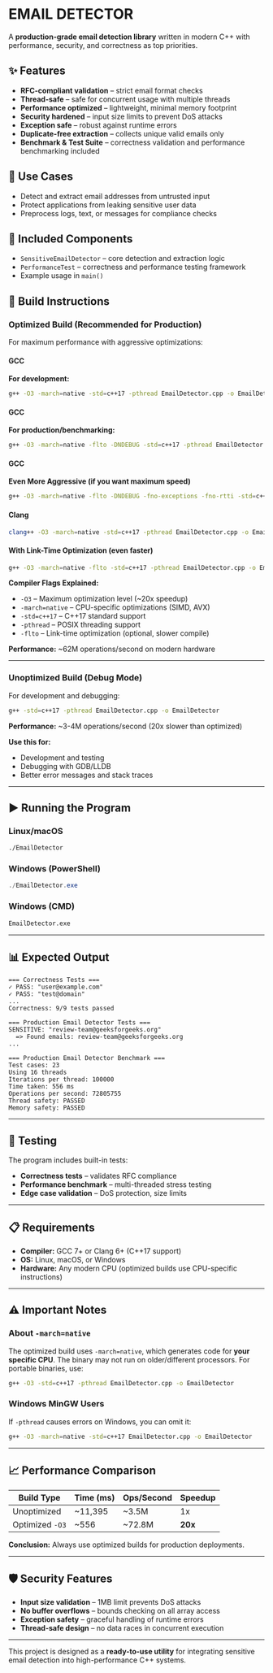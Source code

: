 # EMAIL DETECTOR

A **production-grade email detection library** written in modern C++ with performance, security, and correctness as top priorities.

## ✨ Features

* **RFC-compliant validation** – strict email format checks
* **Thread-safe** – safe for concurrent usage with multiple threads
* **Performance optimized** – lightweight, minimal memory footprint
* **Security hardened** – input size limits to prevent DoS attacks
* **Exception safe** – robust against runtime errors
* **Duplicate-free extraction** – collects unique valid emails only
* **Benchmark & Test Suite** – correctness validation and performance benchmarking included

## 📌 Use Cases

* Detect and extract email addresses from untrusted input
* Protect applications from leaking sensitive user data
* Preprocess logs, text, or messages for compliance checks

## 🚀 Included Components

* `SensitiveEmailDetector` – core detection and extraction logic
* `PerformanceTest` – correctness and performance testing framework
* Example usage in `main()`

## 🔧 Build Instructions

### Optimized Build (Recommended for Production)

For maximum performance with aggressive optimizations:

#### GCC 
**For development:**
```bash
g++ -O3 -march=native -std=c++17 -pthread EmailDetector.cpp -o EmailDetector
```

#### GCC 
**For production/benchmarking:**
```bash
g++ -O3 -march=native -flto -DNDEBUG -std=c++17 -pthread EmailDetector.cpp -o EmailDetector
```

#### GCC 
**Even More Aggressive (if you want maximum speed)**
```bash
g++ -O3 -march=native -flto -DNDEBUG -fno-exceptions -fno-rtti -std=c++17 -pthread EmailDetector.cpp -o EmailDetector
```

#### Clang
```bash
clang++ -O3 -march=native -std=c++17 -pthread EmailDetector.cpp -o EmailDetector
```

#### With Link-Time Optimization (even faster)
```bash
g++ -O3 -march=native -flto -std=c++17 -pthread EmailDetector.cpp -o EmailDetector
```

**Compiler Flags Explained:**
- `-O3` – Maximum optimization level (~20x speedup)
- `-march=native` – CPU-specific optimizations (SIMD, AVX)
- `-std=c++17` – C++17 standard support
- `-pthread` – POSIX threading support
- `-flto` – Link-time optimization (optional, slower compile)

**Performance:** ~62M operations/second on modern hardware

---

### Unoptimized Build (Debug Mode)

For development and debugging:

```bash
g++ -std=c++17 -pthread EmailDetector.cpp -o EmailDetector
```

**Performance:** ~3-4M operations/second (20x slower than optimized)

**Use this for:**
- Development and testing
- Debugging with GDB/LLDB
- Better error messages and stack traces

---

## ▶️ Running the Program

### Linux/macOS
```bash
./EmailDetector
```

### Windows (PowerShell)
```powershell
./EmailDetector.exe
```

### Windows (CMD)
```cmd
EmailDetector.exe
```

---

## 📊 Expected Output

```
=== Correctness Tests ===
✓ PASS: "user@example.com"
✓ PASS: "test@domain"
...
Correctness: 9/9 tests passed

=== Production Email Detector Tests ===
SENSITIVE: "review-team@geeksforgeeks.org"
  => Found emails: review-team@geeksforgeeks.org
...

=== Production Email Detector Benchmark ===
Test cases: 23
Using 16 threads
Iterations per thread: 100000
Time taken: 556 ms
Operations per second: 72805755
Thread safety: PASSED
Memory safety: PASSED
```

---

## 🧪 Testing

The program includes built-in tests:
- **Correctness tests** – validates RFC compliance
- **Performance benchmark** – multi-threaded stress testing
- **Edge case validation** – DoS protection, size limits

---

## 📋 Requirements

- **Compiler:** GCC 7+ or Clang 6+ (C++17 support)
- **OS:** Linux, macOS, or Windows
- **Hardware:** Any modern CPU (optimized builds use CPU-specific instructions)

---

## ⚠️ Important Notes

### About `-march=native`
The optimized build uses `-march=native`, which generates code for **your specific CPU**. The binary may not run on older/different processors. For portable binaries, use:

```bash
g++ -O3 -std=c++17 -pthread EmailDetector.cpp -o EmailDetector
```

### Windows MinGW Users
If `-pthread` causes errors on Windows, you can omit it:

```bash
g++ -O3 -march=native -std=c++17 EmailDetector.cpp -o EmailDetector
```

---

## 📈 Performance Comparison

| Build Type | Time (ms) | Ops/Second | Speedup |
|------------|-----------|------------|---------|
| Unoptimized | ~11,395 | ~3.5M | 1x |
| Optimized `-O3` | ~556 | ~72.8M | **20x** |

**Conclusion:** Always use optimized builds for production deployments.

---

## 🛡️ Security Features

- **Input size validation** – 1MB limit prevents DoS attacks
- **No buffer overflows** – bounds checking on all array access
- **Exception safety** – graceful handling of runtime errors
- **Thread-safe design** – no data races in concurrent execution

---

This project is designed as a **ready-to-use utility** for integrating sensitive email detection into high-performance C++ systems.
